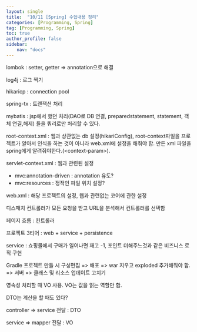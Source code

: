 ```yaml
---
layout: single
title:  "10/11 [Spring] 수업내용 정리"
categories: [Programming, Spring]
tag: [Programming, Spring]
toc: true
author_profile: false
sidebar:
    nav: "docs"
---
```


 lombok : setter, getter => annotation으로 해결

log4j : 로그 찍기

hikaricp : connection pool

spring-tx : 트랜잭션 처리

mybatis : jsp에서 했던 처리(DAO로 DB 연결, preparedstatement, statement, 객체 연결,해제) 들을 쿼리로만 처리할 수 있다.

root-context.xml : 웹과 상관없는 db 설정(hikariConfig), root-context파일을 프로젝트가 알아서 인식을 하는 것이 아니라 web.xml에 설정을 해줘야 함. 만든 xml 파일을 spring에게 알려줘야한다.(\<context-param\>).

servlet-context.xml : 웹과 관련된 설정

* mvc:annotation-driven : annotation 유도?
* mvc:resources : 정적인 파일 위치 설정?

web.xml : 해당 프로젝트의 설정, 웹과 관련없는 코어에 관한 설정

디스패치 컨트롤러가 모든 요청을 받고 URL을 분석해서 컨트롤러를 선택함



페이지 흐름 : 컨트롤러

프로젝트 3티어 : web + service + persistence

service : 쇼핑몰에서 구매가 일어나면 재고 -1, 포인트 더해주느것과 같은 비즈니스 로직 구현



Gradle 프로젝트 만들 시 구성편집 => 배포 => war 지우고 exploded 추가해줘야 함. => 서버 => 클래스 및 리소스 업데이트 고치기



영속성 처리할 때 VO 사용. VO는 값을 읽는 역할만 함.

DTO는 계산을 할 때도 있다?

controller => service 전달 : DTO

service => mapper 전달 : VO

